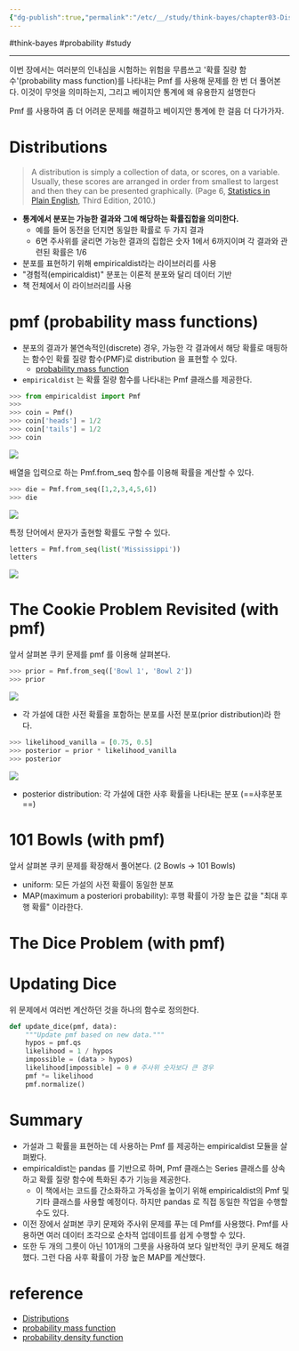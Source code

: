```yaml
---
{"dg-publish":true,"permalink":"/etc/__/study/think-bayes/chapter03-Distribution/"}
---
```


#think-bayes #probability #study

---

이번 장에서는 여러분의 인내심을 시험하는 위험을 무릅쓰고 '확률 질량 함수'(probability mass function)를 나타내는 Pmf 를 사용해 문제를 한 번 더 풀어본다. 이것이 무엇을 의미하는지, 그리고 베이지안 통계에 왜 유용한지 설명한다
  
Pmf 를 사용하여 좀 더 어려운 문제를 해결하고 베이지안 통계에 한 걸음 더 다가가자.

# Distributions
> A distribution is simply a collection of data, or scores, on a variable. Usually, these scores are arranged in order from smallest to largest and then they can be presented graphically. (Page 6, [Statistics in Plain English](http://amzn.to/2FTs5TB), Third Edition, 2010.)
> 
- **통계에서 분포는 가능한 결과와 그에 해당하는 확률집합을 의미한다.**
	- 예를 들어 동전을 던지면 동일한 확률로 두 가지 결과
	- 6면 주사위를 굴리면 가능한 결과의 집합은 숫자 1에서 6까지이며 각 결과와 관련된 확률은 1/6
- 분포를 표현하기 위해 empiricaldist라는 라이브러리를 사용
- "경험적(empiricaldist)" 분포는 이론적 분포와 달리 데이터 기반
- 책 전체에서 이 라이브러리를 사용

# pmf (probability mass functions)
- 분포의 결과가 불연속적인(discrete) 경우, 가능한 각 결과에서 해당 확률로 매핑하는 함수인 확률 질량 함수(PMF)로 distribution 을 표현할 수 있다.
	- [probability mass function](https://ko.wikipedia.org/wiki/%ED%99%95%EB%A5%A0_%EC%A7%88%EB%9F%89_%ED%95%A8%EC%88%98)
- `empiricaldist` 는 확률 질량 함수를 나타내는 Pmf 클래스를 제공한다.

```python
>>> from empiricaldist import Pmf
>>> 
>>> coin = Pmf()
>>> coin['heads'] = 1/2
>>> coin['tails'] = 1/2
>>> coin
```

![](https://i.imgur.com/NpzAOUD.png)

배열을 입력으로 하는 Pmf.from_seq 함수를 이용해 확률을 계산할 수 있다.

```python
>>> die = Pmf.from_seq([1,2,3,4,5,6])
>>> die
```

![](https://i.imgur.com/GUR8kD5.png)

특정 단어에서 문자가 출현할 확률도 구할 수 있다.

```python
letters = Pmf.from_seq(list('Mississippi'))
letters
```

![](https://i.imgur.com/0OhfL38.png)


# The Cookie Problem Revisited (with pmf)
앞서 살펴본 쿠키 문제를 pmf 를 이용해 살펴본다.

```python
>>> prior = Pmf.from_seq(['Bowl 1', 'Bowl 2'])
>>> prior
```

![](https://i.imgur.com/kYLcCxD.png)

- 각 가설에 대한 사전 확률을 포함하는 분포를 사전 분포(prior distribution)라 한다.

```python
>>> likelihood_vanilla = [0.75, 0.5]
>>> posterior = prior * likelihood_vanilla
>>> posterior
```

![](https://i.imgur.com/Lsp2Xsk.png)

- posterior distribution: 각 가설에 대한 사후 확률을 나타내는 분포 (==사후분포==)

# 101 Bowls (with pmf)
앞서 살펴본 쿠키 문제를 확장해서 풀어본다. (2 Bowls -> 101 Bowls)
- uniform: 모든 가설의 사전 확률이 동일한 분포
- MAP(maximum a posteriori probability): 후행 확률이 가장 높은 값을 "최대 후행 확률" 이라한다.

# The Dice Problem (with pmf)

# Updating Dice
위 문제에서 여러번 계산하던 것을 하나의 함수로 정의한다.

```python
def update_dice(pmf, data):
    """Update pmf based on new data."""
    hypos = pmf.qs
    likelihood = 1 / hypos
    impossible = (data > hypos)
    likelihood[impossible] = 0 # 주사위 숫자보다 큰 경우 
    pmf *= likelihood
    pmf.normalize()
```

# Summary
- 가설과 그 확률을 표현하는 데 사용하는 Pmf 를 제공하는 empiricaldist 모듈을 살펴봤다.
- empiricaldist는 pandas 를 기반으로 하며, Pmf 클래스는 Series 클래스를 상속하고 확률 질량 함수에 특화된 추가 기능을 제공한다.
	- 이 책에서는 코드를 간소화하고 가독성을 높이기 위해 empiricaldist의 Pmf 및 기타 클래스를 사용할 예정이다. 하지만 pandas 로 직접 동일한 작업을 수행할 수도 있다.
- 이전 장에서 살펴본 쿠키 문제와 주사위 문제를 푸는 데 Pmf를 사용했다. Pmf를 사용하면 여러 데이터 조각으로 순차적 업데이트를 쉽게 수행할 수 있다.
- 또한 두 개의 그릇이 아닌 101개의 그릇을 사용하여 보다 일반적인 쿠키 문제도 해결했다. 그런 다음 사후 확률이 가장 높은 MAP를 계산했다.

# reference
- [Distributions](http://allendowney.github.io/ThinkBayes2/chap03.html)
- [probability mass function](https://ko.wikipedia.org/wiki/%ED%99%95%EB%A5%A0_%EC%A7%88%EB%9F%89_%ED%95%A8%EC%88%98)
- [probability density function](https://ko.wikipedia.org/wiki/%ED%99%95%EB%A5%A0_%EC%A7%88%EB%9F%89_%ED%95%A8%EC%88%98)